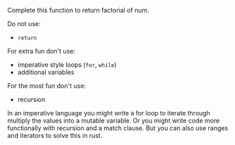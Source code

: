 Complete this function to return factorial of num.

Do not use:
- `return`

For extra fun don't use:
- imperative style loops (`for`, `while`)
- additional variables

For the most fun don't use:
- recursion

<div class="hint">
  In an imperative language you might write a for loop to iterate through multiply the values into a mutable variable.
  Or you might write code more functionally with recursion and a match clause.
  But you can also use ranges and iterators to solve this in rust.
</div>
